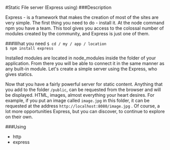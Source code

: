 #Static File server (Express using)
###Description

Express - is a framework that makes the creation of most of the sites are very simple. The first thing you need to do - 
install it. At the node command npm you have a team. This tool gives you access to the colossal number of modules created
 by the community, and Express is just one of them.

###What you need
`$ cd / my / app / location`<br>
`$ npm install express`

Installed modules are located in node_modules inside the folder of your application. From there you will be able to connect
 it in the same manner as any built-in module. Let's create a simple server using the Express, who gives statics.

Now that you have a fairly powerful server for static content. Anything that you add to the folder `/public`, can be requested
from the browser and will be displayed. HTML, images, almost everything your heart desires. For example, if you put an image
called `image.jpg` in this folder, it can be requested at the address `http://localhost:8080/image.jpg` . Of course,
a lot more opportunities Express, but you can discover, to continue to explore on their own.

###Using

 - http
 - express
